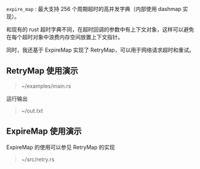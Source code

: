 `expire_map` : 最大支持 256 个周期超时的高并发字典（内部使用 dashmap 实现）。

和现有的 rust 超时字典不同，在超时回调的参数中有上下文对象，这样可以避免在每个超时对象中浪费内存空间放置上下文指针。

同时，我还基于 ExpireMap 实现了 RetryMap，可以用于网络请求超时和重试。

## RetryMap 使用演示

> ~/examples/main.rs

运行输出

> ~/out.txt

## ExpireMap 使用演示

ExpireMap 的使用可以参见 RetryMap 的实现

> ~/src/retry.rs
